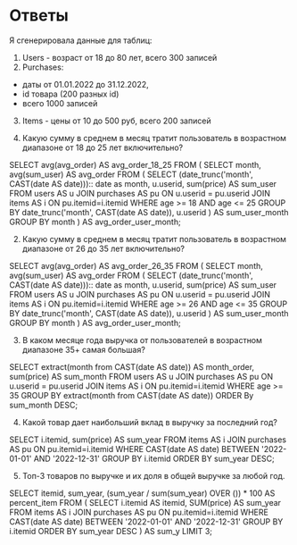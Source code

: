 # Ответы

Я сгенерировала данные для таблиц:
1. Users - возраст от 18 до 80 лет, всего 300 записей
2. Purchases:
- даты от 01.01.2022 до 31.12.2022,
- id товара (200 разных id)
- всего 1000 записей
3. Items - цены от 10 до 500 руб, всего 200 записей


1. Какую сумму в среднем в месяц тратит пользователь в возрастном диапазоне от 18 до 25 лет включительно?

SELECT avg(avg_order) AS avg_order_18_25
FROM (
    SELECT month,
        avg(sum_user) AS avg_order
    FROM (
      SELECT (date_trunc('month', CAST(date AS date))):: date as month,
          u.userid,
          sum(price) AS sum_user
      FROM users AS u
      JOIN purchases AS pu ON u.userid = pu.userid
      JOIN items AS i ON pu.itemid=i.itemid
      WHERE 
              age >= 18
          AND 
              age <= 25
      GROUP BY date_trunc('month', CAST(date AS date)), u.userid
      ) AS sum_user_month
     GROUP BY month
 ) AS avg_order_user_month;

2. Какую сумму в среднем в месяц тратит пользователь в возрастном диапазоне от 26 до 35 лет включительно?

SELECT avg(avg_order) AS avg_order_26_35
FROM (
    SELECT month,
        avg(sum_user) AS avg_order
    FROM (
      SELECT (date_trunc('month', CAST(date AS date))):: date as month,
          u.userid,
          sum(price) AS sum_user
      FROM users AS u
      JOIN purchases AS pu ON u.userid = pu.userid
      JOIN items AS i ON pu.itemid=i.itemid
      WHERE 
              age >= 26
          AND 
              age <= 35
      GROUP BY date_trunc('month', CAST(date AS date)), u.userid
      ) AS sum_user_month
     GROUP BY month
 ) AS avg_order_user_month;


3. В каком месяце года выручка от пользователей в возрастном диапазоне 35+ самая большая?

SELECT 
	extract(month from CAST(date AS date)) AS month_order,
	sum(price) AS sum_month
FROM users AS u
JOIN purchases AS pu ON u.userid = pu.userid
JOIN items AS i ON pu.itemid=i.itemid
WHERE age >= 35 
GROUP BY extract(month from CAST(date AS date))
ORDER By sum_month DESC;


4. Какой товар дает наибольший вклад в выручку за последний год?

SELECT i.itemid,
	sum(price) AS sum_year
FROM items AS i
JOIN purchases AS pu ON pu.itemid=i.itemid
WHERE CAST(date AS date) BETWEEN '2022-01-01' AND '2022-12-31'
GROUP BY i.itemid
ORDER BY sum_year DESC;


5. Топ-3 товаров по выручке и их доля в общей выручке за любой год.

SELECT 
	itemid,
	sum_year,
	(sum_year / sum(sum_year) OVER ()) * 100 AS percent_item
FROM (
  SELECT i.itemid AS itemid,
      SUM(price) AS sum_year
  FROM items AS i 
  JOIN purchases AS pu ON pu.itemid=i.itemid
  WHERE CAST(date AS date) BETWEEN '2022-01-01' AND '2022-12-31'
  GROUP BY i.itemid
  ORDER BY sum_year DESC
  ) AS sum_y
LIMIT 3;


